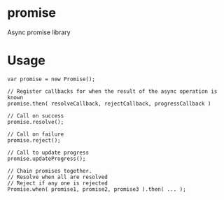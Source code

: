 promise
==========
Async promise library

Usage
==========
    var promise = new Promise();
    
    // Register callbacks for when the result of the async operation is known
    promise.then( resolveCallback, rejectCallback, progressCallback )

    // Call on success
    promise.resolve();

    // Call on failure
    promise.reject();

    // Call to update progress
    promise.updateProgress();

    // Chain promises together.
    // Resolve when all are resolved
    // Reject if any one is rejected
    Promise.when( promise1, promise2, promise3 ).then( ... );